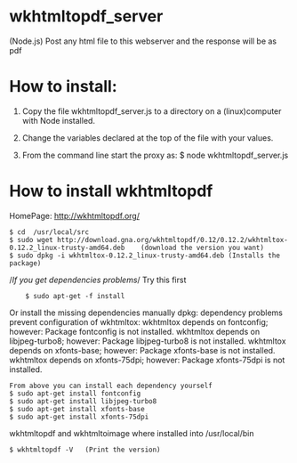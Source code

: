 # wkhtmltopdf_server
(Node.js) Post any html file to this webserver and the response will be as pdf

# How to install:
1) Copy the file wkhtmltopdf_server.js to a directory on a (linux)computer with Node installed.

2) Change the variables declared at the top of the file with your values.

3) From the command line start the proxy as:
    $ node wkhtmltopdf_server.js

# How to install wkhtmltopdf
HomePage: http://wkhtmltopdf.org/

    $ cd  /usr/local/src
    $ sudo wget http://download.gna.org/wkhtmltopdf/0.12/0.12.2/wkhtmltox-0.12.2_linux-trusty-amd64.deb    (download the version you want)
    $ sudo dpkg -i wkhtmltox-0.12.2_linux-trusty-amd64.deb (Installs the package)

/*If you get dependencies problems*/
Try this first
    
        $ sudo apt-get -f install
Or install the missing dependencies manually
    dpkg: dependency problems prevent configuration of wkhtmltox:
     wkhtmltox depends on fontconfig; however:
      Package fontconfig is not installed.
     wkhtmltox depends on libjpeg-turbo8; however:
      Package libjpeg-turbo8 is not installed.
     wkhtmltox depends on xfonts-base; however:
      Package xfonts-base is not installed.
     wkhtmltox depends on xfonts-75dpi; however:
      Package xfonts-75dpi is not installed.

    From above you can install each dependency yourself
    $ sudo apt-get install fontconfig
    $ sudo apt-get install libjpeg-turbo8
    $ sudo apt-get install xfonts-base
    $ sudo apt-get install xfonts-75dpi
     
wkhtmltopdf and wkhtmltoimage where installed into /usr/local/bin

    $ wkhtmltopdf -V   (Print the version)
